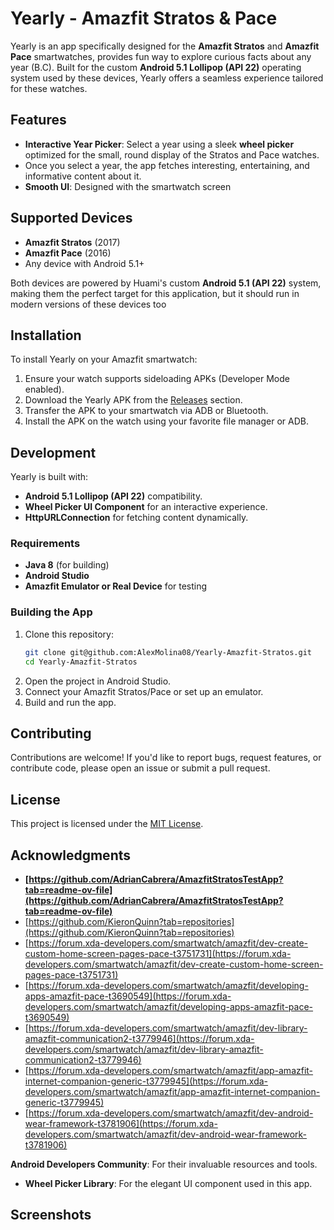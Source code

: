 # Yearly - Amazfit Stratos & Pace

Yearly is an app specifically designed for the **Amazfit Stratos** and **Amazfit Pace** smartwatches, provides fun way to explore curious facts about any  year (B.C). Built for the custom **Android 5.1 Lollipop (API 22)** operating system used by these devices, Yearly offers a seamless experience tailored for these watches.

## Features

- **Interactive Year Picker**: Select a year using a sleek **wheel picker** optimized for the small, round display of the Stratos and Pace watches.
- &#x20;Once you select a year, the app fetches interesting, entertaining, and informative content about it.
- **Smooth UI**: Designed with the smartwatch screen

## Supported Devices

- **Amazfit Stratos** (2017)
- **Amazfit Pace** (2016)
- Any device with Android 5.1+

Both devices are powered by Huami's custom **Android 5.1 (API 22)** system, making them the perfect target for this application, but it should run in modern versions of these devices too

## Installation

To install Yearly on your Amazfit smartwatch:

1. Ensure your watch supports sideloading APKs (Developer Mode enabled).
2. Download the Yearly APK from the [Releases](#) section.
3. Transfer the APK to your smartwatch via ADB or Bluetooth.
4. Install the APK on the watch using your favorite file manager or ADB.

## Development

Yearly is built with:

- **Android 5.1 Lollipop (API 22)** compatibility.
- **Wheel Picker UI Component** for an interactive experience.
- **HttpURLConnection** for fetching content dynamically.

### Requirements

- **Java 8** (for building)
- **Android Studio**
- **Amazfit Emulator or Real Device** for testing

### Building the App

1. Clone this repository:
   ```bash
   git clone git@github.com:AlexMolina08/Yearly-Amazfit-Stratos.git
   cd Yearly-Amazfit-Stratos
   ```
2. Open the project in Android Studio.
3. Connect your Amazfit Stratos/Pace or set up an emulator.
4. Build and run the app.

## Contributing

Contributions are welcome! If you'd like to report bugs, request features, or contribute code, please open an issue or submit a pull request.

## License

This project is licensed under the [MIT License](LICENSE).

## Acknowledgments

- **[https://github.com/AdrianCabrera/AmazfitStratosTestApp?tab=readme-ov-file](https://github.com/AdrianCabrera/AmazfitStratosTestApp?tab=readme-ov-file)**
- [https://github.com/KieronQuinn?tab=repositories](https://github.com/KieronQuinn?tab=repositories)
- [https://forum.xda-developers.com/smartwatch/amazfit/dev-create-custom-home-screen-pages-pace-t3751731](https://forum.xda-developers.com/smartwatch/amazfit/dev-create-custom-home-screen-pages-pace-t3751731)
- [https://forum.xda-developers.com/smartwatch/amazfit/developing-apps-amazfit-pace-t3690549](https://forum.xda-developers.com/smartwatch/amazfit/developing-apps-amazfit-pace-t3690549)
- [https://forum.xda-developers.com/smartwatch/amazfit/dev-library-amazfit-communication2-t3779946](https://forum.xda-developers.com/smartwatch/amazfit/dev-library-amazfit-communication2-t3779946)
- [https://forum.xda-developers.com/smartwatch/amazfit/app-amazfit-internet-companion-generic-t3779945](https://forum.xda-developers.com/smartwatch/amazfit/app-amazfit-internet-companion-generic-t3779945)
- [https://forum.xda-developers.com/smartwatch/amazfit/dev-android-wear-framework-t3781906](https://forum.xda-developers.com/smartwatch/amazfit/dev-android-wear-framework-t3781906)

**Android Developers Community**: For their invaluable resources and tools.

- **Wheel Picker Library**: For the elegant UI component used in this app.

## Screenshots

